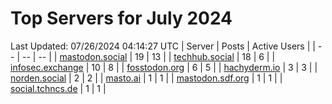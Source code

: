 # Top Servers for July 2024
Last Updated: 07/26/2024 04:14:27 UTC
| Server | Posts | Active Users |
| -- | -- | -- |
| [mastodon.social](https://mastodon.social/tags/PowerShell) | 19 | 13 |
| [techhub.social](https://techhub.social/tags/PowerShell) | 18 | 6 |
| [infosec.exchange](https://infosec.exchange/tags/PowerShell) | 10 | 8 |
| [fosstodon.org](https://fosstodon.org/tags/PowerShell) | 6 | 5 |
| [hachyderm.io](https://hachyderm.io/tags/PowerShell) | 3 | 3 |
| [norden.social](https://norden.social/tags/PowerShell) | 2 | 2 |
| [masto.ai](https://masto.ai/tags/PowerShell) | 1 | 1 |
| [mastodon.sdf.org](https://mastodon.sdf.org/tags/PowerShell) | 1 | 1 |
| [social.tchncs.de](https://social.tchncs.de/tags/PowerShell) | 1 | 1 |
